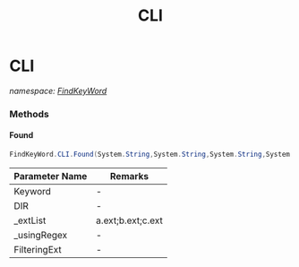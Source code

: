 ﻿---
title: CLI
---

# CLI
_namespace: [FindKeyWord](N-FindKeyWord.html)_



### Methods

#### Found
```csharp
FindKeyWord.CLI.Found(System.String,System.String,System.String,System.Boolean,System.Boolean,System.Action{System.String,System.Int32})
```


|Parameter Name|Remarks|
|--------------|-------|
|Keyword|-|
|DIR|-|
|_extList|a.ext;b.ext;c.ext|
|_usingRegex|-|
|FilteringExt|-|





